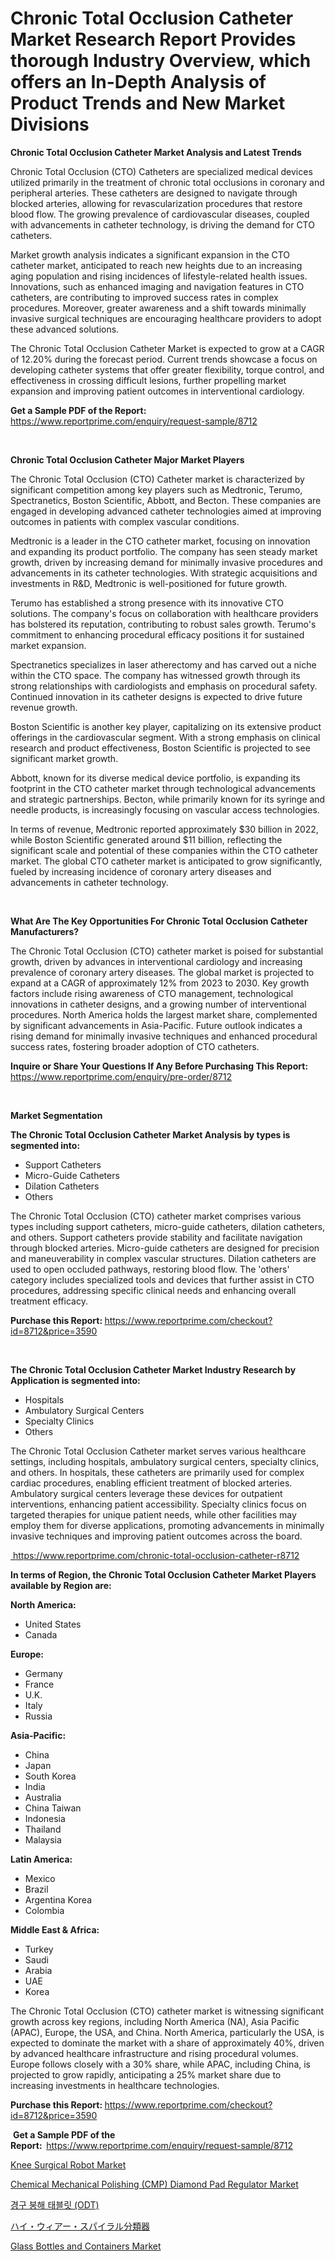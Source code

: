 <p><h1>Chronic Total Occlusion Catheter Market Research Report Provides thorough Industry Overview, which offers an In-Depth Analysis of Product Trends and New Market Divisions</h1></p><p><strong>Chronic Total Occlusion Catheter Market Analysis and Latest Trends</strong></p>
<p><p>Chronic Total Occlusion (CTO) Catheters are specialized medical devices utilized primarily in the treatment of chronic total occlusions in coronary and peripheral arteries. These catheters are designed to navigate through blocked arteries, allowing for revascularization procedures that restore blood flow. The growing prevalence of cardiovascular diseases, coupled with advancements in catheter technology, is driving the demand for CTO catheters.</p><p>Market growth analysis indicates a significant expansion in the CTO catheter market, anticipated to reach new heights due to an increasing aging population and rising incidences of lifestyle-related health issues. Innovations, such as enhanced imaging and navigation features in CTO catheters, are contributing to improved success rates in complex procedures. Moreover, greater awareness and a shift towards minimally invasive surgical techniques are encouraging healthcare providers to adopt these advanced solutions.</p><p>The Chronic Total Occlusion Catheter Market is expected to grow at a CAGR of 12.20% during the forecast period. Current trends showcase a focus on developing catheter systems that offer greater flexibility, torque control, and effectiveness in crossing difficult lesions, further propelling market expansion and improving patient outcomes in interventional cardiology.</p></p>
<p><strong>Get a Sample PDF of the Report:&nbsp;</strong> <a href="https://www.reportprime.com/enquiry/request-sample/8712">https://www.reportprime.com/enquiry/request-sample/8712</a></p>
<p>&nbsp;</p>
<p><strong>Chronic Total Occlusion Catheter Major Market Players</strong></p>
<p><p>The Chronic Total Occlusion (CTO) Catheter market is characterized by significant competition among key players such as Medtronic, Terumo, Spectranetics, Boston Scientific, Abbott, and Becton. These companies are engaged in developing advanced catheter technologies aimed at improving outcomes in patients with complex vascular conditions.</p><p>Medtronic is a leader in the CTO catheter market, focusing on innovation and expanding its product portfolio. The company has seen steady market growth, driven by increasing demand for minimally invasive procedures and advancements in its catheter technologies. With strategic acquisitions and investments in R&D, Medtronic is well-positioned for future growth.</p><p>Terumo has established a strong presence with its innovative CTO solutions. The company's focus on collaboration with healthcare providers has bolstered its reputation, contributing to robust sales growth. Terumo's commitment to enhancing procedural efficacy positions it for sustained market expansion.</p><p>Spectranetics specializes in laser atherectomy and has carved out a niche within the CTO space. The company has witnessed growth through its strong relationships with cardiologists and emphasis on procedural safety. Continued innovation in its catheter designs is expected to drive future revenue growth.</p><p>Boston Scientific is another key player, capitalizing on its extensive product offerings in the cardiovascular segment. With a strong emphasis on clinical research and product effectiveness, Boston Scientific is projected to see significant market growth.</p><p>Abbott, known for its diverse medical device portfolio, is expanding its footprint in the CTO catheter market through technological advancements and strategic partnerships. Becton, while primarily known for its syringe and needle products, is increasingly focusing on vascular access technologies.</p><p>In terms of revenue, Medtronic reported approximately $30 billion in 2022, while Boston Scientific generated around $11 billion, reflecting the significant scale and potential of these companies within the CTO catheter market. The global CTO catheter market is anticipated to grow significantly, fueled by increasing incidence of coronary artery diseases and advancements in catheter technology.</p></p>
<p>&nbsp;</p>
<p><strong>What Are The Key Opportunities For Chronic Total Occlusion Catheter Manufacturers?</strong></p>
<p><p>The Chronic Total Occlusion (CTO) catheter market is poised for substantial growth, driven by advances in interventional cardiology and increasing prevalence of coronary artery diseases. The global market is projected to expand at a CAGR of approximately 12% from 2023 to 2030. Key growth factors include rising awareness of CTO management, technological innovations in catheter designs, and a growing number of interventional procedures. North America holds the largest market share, complemented by significant advancements in Asia-Pacific. Future outlook indicates a rising demand for minimally invasive techniques and enhanced procedural success rates, fostering broader adoption of CTO catheters.</p></p>
<p><strong>Inquire or Share Your Questions If Any Before Purchasing This Report:</strong> <a href="https://www.reportprime.com/enquiry/pre-order/8712">https://www.reportprime.com/enquiry/pre-order/8712</a></p>
<p>&nbsp;</p>
<p><strong>Market Segmentation</strong></p>
<p><strong>The Chronic Total Occlusion Catheter Market Analysis by types is segmented into:</strong></p>
<p><ul><li>Support Catheters</li><li>Micro-Guide Catheters</li><li>Dilation Catheters</li><li>Others</li></ul></p>
<p><p>The Chronic Total Occlusion (CTO) catheter market comprises various types including support catheters, micro-guide catheters, dilation catheters, and others. Support catheters provide stability and facilitate navigation through blocked arteries. Micro-guide catheters are designed for precision and maneuverability in complex vascular structures. Dilation catheters are used to open occluded pathways, restoring blood flow. The 'others' category includes specialized tools and devices that further assist in CTO procedures, addressing specific clinical needs and enhancing overall treatment efficacy.</p></p>
<p><strong>Purchase this Report:&nbsp;</strong><a href="https://www.reportprime.com/checkout?id=8712&price=3590">https://www.reportprime.com/checkout?id=8712&price=3590</a></p>
<p>&nbsp;</p>
<p><strong>The Chronic Total Occlusion Catheter Market Industry Research by Application is segmented into:</strong></p>
<p><ul><li>Hospitals</li><li>Ambulatory Surgical Centers</li><li>Specialty Clinics</li><li>Others</li></ul></p>
<p><p>The Chronic Total Occlusion Catheter market serves various healthcare settings, including hospitals, ambulatory surgical centers, specialty clinics, and others. In hospitals, these catheters are primarily used for complex cardiac procedures, enabling efficient treatment of blocked arteries. Ambulatory surgical centers leverage these devices for outpatient interventions, enhancing patient accessibility. Specialty clinics focus on targeted therapies for unique patient needs, while other facilities may employ them for diverse applications, promoting advancements in minimally invasive techniques and improving patient outcomes across the board.</p></p>
<p><a href="https://www.reportprime.com/chronic-total-occlusion-catheter-r8712">&nbsp;https://www.reportprime.com/chronic-total-occlusion-catheter-r8712</a></p>
<p><strong>In terms of Region, the Chronic Total Occlusion Catheter Market Players available by Region are:</strong></p>
<p>
    <p> <strong> North America: </strong>
        <ul>
            <li>United States</li>
            <li>Canada</li>
        </ul>
        </p> 
    <p> <strong> Europe: </strong>
        <ul>
            <li>Germany</li>
            <li>France</li>
            <li>U.K.</li>
            <li>Italy</li>
            <li>Russia</li>
        </ul>
        </p> 
    <p> <strong> Asia-Pacific: </strong>
        <ul>
            <li>China</li>
            <li>Japan</li>
            <li>South Korea</li>
            <li>India</li>
            <li>Australia</li>
            <li>China Taiwan</li>
            <li>Indonesia</li>
            <li>Thailand</li>
            <li>Malaysia</li>
        </ul>
        </p> 
    <p> <strong> Latin America: </strong>
        <ul>
            <li>Mexico</li>
            <li>Brazil</li>
            <li>Argentina Korea</li>
            <li>Colombia</li>
        </ul>
        </p> 
    <p> <strong> Middle East & Africa: </strong>
        <ul>
            <li>Turkey</li>
            <li>Saudi</li>
            <li>Arabia</li>
            <li>UAE</li>
            <li>Korea</li>
        </ul>
    </p>
    </p>
<p><p>The Chronic Total Occlusion (CTO) catheter market is witnessing significant growth across key regions, including North America (NA), Asia Pacific (APAC), Europe, the USA, and China. North America, particularly the USA, is expected to dominate the market with a share of approximately 40%, driven by advanced healthcare infrastructure and rising procedural volumes. Europe follows closely with a 30% share, while APAC, including China, is projected to grow rapidly, anticipating a 25% market share due to increasing investments in healthcare technologies.</p></p>
<p><strong>Purchase this Report: </strong><a href="https://www.reportprime.com/checkout?id=8712&price=3590">https://www.reportprime.com/checkout?id=8712&price=3590</a></p>
<p>&nbsp;<strong>Get a Sample PDF of the Report:&nbsp;&nbsp;</strong><a href="https://www.reportprime.com/enquiry/request-sample/8712">https://www.reportprime.com/enquiry/request-sample/8712</a></p>
<p><strong></strong></p>
<p><p><a href="https://github.com/lambertr3e8v/Market-Research-Report-List-1/blob/main/knee-surgical-robot-market.md">Knee Surgical Robot Market</a></p><p><a href="https://issuu.com/reportprime-2/docs/chemical-mechanical-polishing-cmp-d_a36e4f31d65097">Chemical Mechanical Polishing (CMP) Diamond Pad Regulator Market</a></p><p><a href="https://medium.com/@iarhbiqv81/orally-disintegrating-tablet-odt-market-%EC%9D%98-%EA%B8%80%EB%A1%9C%EB%B2%8C-%EC%8B%9C%EC%9E%A5-%EA%B0%9C%EC%9A%94%EB%8A%94-%EC%A0%84-%EC%84%B8%EA%B3%84-%EB%B0%8F-%EC%A3%BC%EC%9A%94-%EC%8B%9C%EC%9E%A5%EC%9D%98-%EC%82%B0%EC%97%85%EC%97%90-%EC%98%81%ED%96%A5%EC%9D%84-%EB%AF%B8%EC%B9%98%EB%8A%94-%EC%A3%BC%EC%9A%94-%ED%8A%B8%EB%A0%8C%EB%93%9C%EC%97%90-%EB%8C%80%ED%95%9C-%EB%8F%85%ED%8A%B9%ED%95%9C-33c311f9bc65?postPublishedType=initial">경구 붕해 태블릿 (ODT)</a></p><p><a href="https://medium.com/@sweet1_2luv/high-weir-spiral-classifier-market-%E3%81%AE%E3%82%B0%E3%83%AD%E3%83%BC%E3%83%90%E3%83%AB%E5%B8%82%E5%A0%B4%E6%A6%82%E8%A6%81%E3%81%AF-%E4%B8%96%E7%95%8C%E3%81%8A%E3%82%88%E3%81%B3%E4%B8%BB%E8%A6%81%E5%B8%82%E5%A0%B4%E3%81%AB%E3%81%8A%E3%81%91%E3%82%8B%E6%A5%AD%E7%95%8C%E3%81%AB%E5%BD%B1%E9%9F%BF%E3%82%92%E4%B8%8E%E3%81%88%E3%82%8B%E4%B8%BB%E8%A6%81%E3%81%AA%E3%83%88%E3%83%AC%E3%83%B3%E3%83%89%E3%81%AB%E3%81%A4%E3%81%84%E3%81%A6-%E7%8B%AC%E8%87%AA%E3%81%AE%E8%A6%96%E7%82%B9%E3%82%92%E6%8F%90%E4%BE%9B%E3%81%97%E3%81%BE%E3%81%99-aeb66d5a0535">ハイ・ウィアー・スパイラル分類器</a></p><p><a href="https://www.linkedin.com/pulse/glass-bottles-containers-industry-forecast-market-shifts-xnhhe?trackingId=9y1QXNJoT0W2%2By4uoqv2Rg%3D%3D">Glass Bottles and Containers Market</a></p></p>